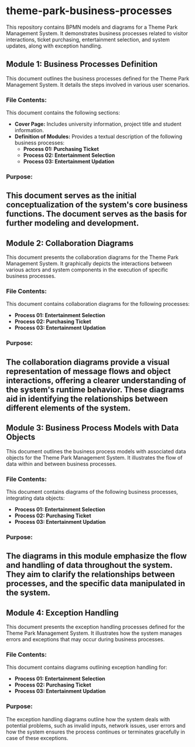 # theme-park-business-processes
This repository contains BPMN models and diagrams for a Theme Park Management System. It demonstrates business processes related to visitor interactions, ticket purchasing, entertainment selection, and system updates, along with exception handling.
## Module 1:  Business Processes Definition

This document outlines the business processes defined for the Theme Park Management System. It details the steps involved in various user scenarios.

### File Contents:

This document contains the following sections:

*   **Cover Page:** Includes university information, project title and student information.
*   **Definition of Modules:** Provides a textual description of the following business processes:
    *   **Process 01: Purchasing Ticket**
    *   **Process 02: Entertainment Selection**
    *   **Process 03: Entertainment Updation**

### Purpose:
This document serves as the initial conceptualization of the system's core business functions. The document serves as the basis for further modeling and development.
---
## Module 2: Collaboration Diagrams

This document presents the collaboration diagrams for the Theme Park Management System. It graphically depicts the interactions between various actors and system components in the execution of specific business processes.

### File Contents:

This document contains collaboration diagrams for the following processes:

*   **Process 01: Entertainment Selection**
*   **Process 02: Purchasing Ticket**
*   **Process 03: Entertainment Updation**

### Purpose:

The collaboration diagrams provide a visual representation of message flows and object interactions, offering a clearer understanding of the system's runtime behavior. These diagrams aid in identifying the relationships between different elements of the system.
---
## Module 3: Business Process Models with Data Objects

This document outlines the business process models with associated data objects for the Theme Park Management System. It illustrates the flow of data within and between business processes.

### File Contents:

This document contains diagrams of the following business processes, integrating data objects:

*   **Process 01: Entertainment Selection**
*   **Process 02: Purchasing Ticket**
*   **Process 03: Entertainment Updation**

### Purpose:

The diagrams in this module emphasize the flow and handling of data throughout the system. They aim to clarify the relationships between processes, and the specific data manipulated in the system.
---
## Module 4: Exception Handling

This document presents the exception handling processes defined for the Theme Park Management System. It illustrates how the system manages errors and exceptions that may occur during business processes.

### File Contents:

This document contains diagrams outlining exception handling for:

*   **Process 01: Entertainment Selection**
*   **Process 02: Purchasing Ticket**
*  **Process 03: Entertainment Updation**

### Purpose:

The exception handling diagrams outline how the system deals with potential problems, such as invalid inputs, network issues, user errors and how the system ensures the process continues or terminates gracefully in case of these exceptions.
